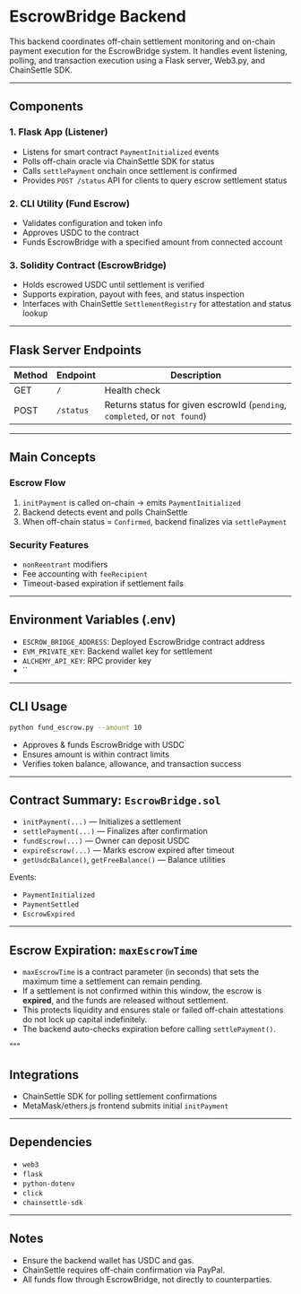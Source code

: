 # EscrowBridge Backend

This backend coordinates off-chain settlement monitoring and on-chain payment execution for the EscrowBridge system. It handles event listening, polling, and transaction execution using a Flask server, Web3.py, and ChainSettle SDK.

---

## Components

### 1. Flask App (Listener)

- Listens for smart contract `PaymentInitialized` events
- Polls off-chain oracle via ChainSettle SDK for status
- Calls `settlePayment` onchain once settlement is confirmed
- Provides `POST /status` API for clients to query escrow settlement status

### 2. CLI Utility (Fund Escrow)

- Validates configuration and token info
- Approves USDC to the contract
- Funds EscrowBridge with a specified amount from connected account

### 3. Solidity Contract (EscrowBridge)

- Holds escrowed USDC until settlement is verified
- Supports expiration, payout with fees, and status inspection
- Interfaces with ChainSettle `SettlementRegistry` for attestation and status lookup

---

## Flask Server Endpoints

| Method | Endpoint  | Description                                                                |
| ------ | --------- | -------------------------------------------------------------------------- |
| GET    | `/`       | Health check                                                               |
| POST   | `/status` | Returns status for given escrowId (`pending`, `completed`, or `not found`) |

---

## Main Concepts

### Escrow Flow

1. `initPayment` is called on-chain → emits `PaymentInitialized`
2. Backend detects event and polls ChainSettle
3. When off-chain status = `Confirmed`, backend finalizes via `settlePayment`

### Security Features

- `nonReentrant` modifiers
- Fee accounting with `feeRecipient`
- Timeout-based expiration if settlement fails

---

## Environment Variables (.env)

- `ESCROW_BRIDGE_ADDRESS`: Deployed EscrowBridge contract address
- `EVM_PRIVATE_KEY`: Backend wallet key for settlement
- `ALCHEMY_API_KEY`: RPC provider key
- ``

---

## CLI Usage

```bash
python fund_escrow.py --amount 10
```

- Approves & funds EscrowBridge with USDC
- Ensures amount is within contract limits
- Verifies token balance, allowance, and transaction success

---

## Contract Summary: `EscrowBridge.sol`

- `initPayment(...)` — Initializes a settlement
- `settlePayment(...)` — Finalizes after confirmation
- `fundEscrow(...)` — Owner can deposit USDC
- `expireEscrow(...)` — Marks escrow expired after timeout
- `getUsdcBalance()`, `getFreeBalance()` — Balance utilities

Events:

- `PaymentInitialized`
- `PaymentSettled`
- `EscrowExpired`

---

## Escrow Expiration: `maxEscrowTime`

- `maxEscrowTime` is a contract parameter (in seconds) that sets the maximum time a settlement can remain pending.
- If a settlement is not confirmed within this window, the escrow is **expired**, and the funds are released without settlement.
- This protects liquidity and ensures stale or failed off-chain attestations do not lock up capital indefinitely.
- The backend auto-checks expiration before calling `settlePayment()`.

"""

## Integrations

- ChainSettle SDK for polling settlement confirmations
- MetaMask/ethers.js frontend submits initial `initPayment`

---

## Dependencies

- `web3`
- `flask`
- `python-dotenv`
- `click`
- `chainsettle-sdk`

---

## Notes

- Ensure the backend wallet has USDC and gas.
- ChainSettle requires off-chain confirmation via PayPal.
- All funds flow through EscrowBridge, not directly to counterparties.
